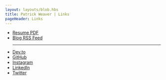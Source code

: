 ```yaml
---
layout: layouts/blob.hbs
title: Patrick Weaver | Links
pageHeader: Links
---
```


<ul id="links">
  <li><a href="/patrick-weaver-resume.pdf" target="blank">Resume PDF</a></li>
  <li><a href="/rss.xml" target="blank">Blog RSS Feed</a></li>
  <hr />
  <li><a href="https://dev.to/patrickweaver" target="blank">Dev.to</a></li>
  <li><a href="https://github.com/patrickweaver" target="blank">GitHub</a></li>
  <li><a href="https://www.instagram.com/patrickweave_r/" target="blank">Instagram</a></li>
  <li><a href="https://www.linkedin.com/in/patrickjweaver/" target="blank">LinkedIn</a></li>
  <li><a href="https://twitter.com/patrickweave_r" target="blank">Twitter</a></li>

</ul>